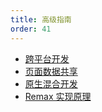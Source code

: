 ```yaml
---
title: 高级指南
order: 41
---
```


- [跨平台开发](./advanced-guide/cross-platform)
- [页面数据共享](./advanced-guide/sharing-state)
- [原生混合开发](./advanced-guide/native)
- [Remax 实现原理](./advanced-guide/implementation-notes)
